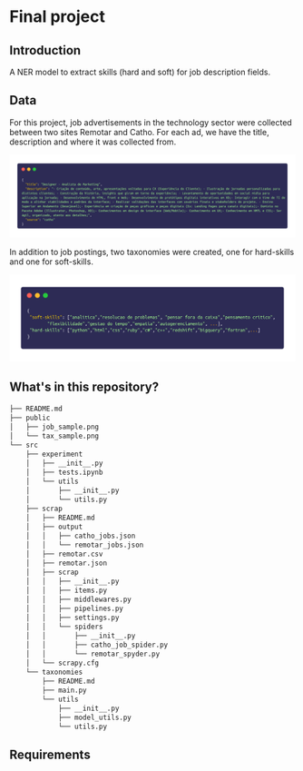 # Final project 


## Introduction

A NER model to extract skills (hard and soft) for job description fields.

## Data 

For this project, job advertisements in the technology sector were collected between two sites Remotar and Catho. For each ad, we have the title, description and where it was collected from.

![sample of a job object](public/job_sample.png)

In addition to job postings, two taxonomies were created, one for hard-skills and one for soft-skills.

![sample of taxonomies](public/tax_sample.png)


## What's in this repository?

```
├── README.md
├── public
│   ├── job_sample.png
│   └── tax_sample.png
└── src
    ├── experiment
    │   ├── __init__.py
    │   ├── tests.ipynb
    │   └── utils
    │       ├── __init__.py
    │       └── utils.py
    ├── scrap
    │   ├── README.md
    │   ├── output
    │   │   ├── catho_jobs.json
    │   │   └── remotar_jobs.json
    │   ├── remotar.csv
    │   ├── remotar.json
    │   ├── scrap
    │   │   ├── __init__.py
    │   │   ├── items.py
    │   │   ├── middlewares.py
    │   │   ├── pipelines.py
    │   │   ├── settings.py
    │   │   └── spiders
    │   │       ├── __init__.py
    │   │       ├── catho_job_spider.py
    │   │       └── remotar_spyder.py
    │   └── scrapy.cfg
    └── taxonomies
        ├── README.md
        ├── main.py
        └── utils
            ├── __init__.py
            ├── model_utils.py
            └── utils.py

```

## Requirements